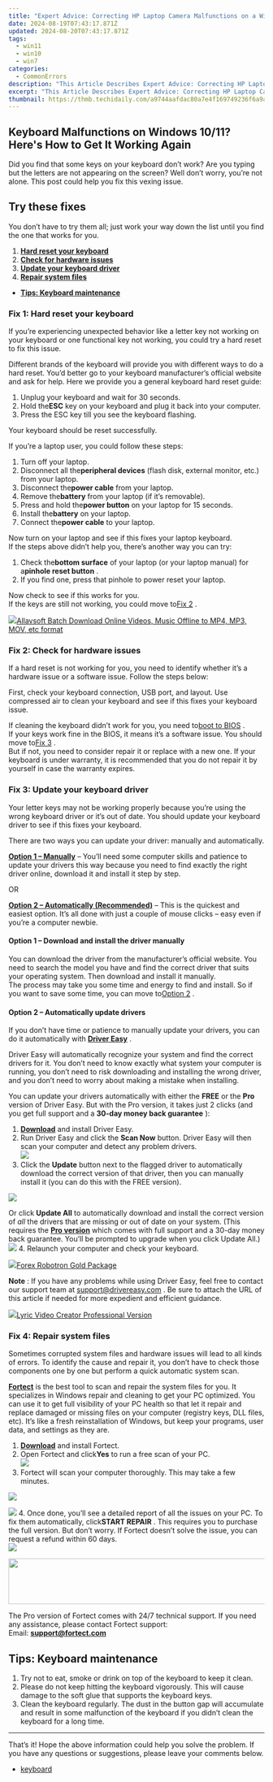 ```yaml
---
title: "Expert Advice: Correcting HP Laptop Camera Malfunctions on a Windows 10 Device"
date: 2024-08-19T07:43:17.871Z
updated: 2024-08-20T07:43:17.871Z
tags:
  - win11
  - win10
  - win7
categories:
  - CommonErrors
description: "This Article Describes Expert Advice: Correcting HP Laptop Camera Malfunctions on a Windows 10 Device"
excerpt: "This Article Describes Expert Advice: Correcting HP Laptop Camera Malfunctions on a Windows 10 Device"
thumbnail: https://thmb.techidaily.com/a9744aafdac80a7e4f169749236f6a9a3444533f48662a5ae5f051ec41bdae27.jpg
---
```


## Keyboard Malfunctions on Windows 10/11? Here's How to Get It Working Again

 Did you find that some keys on your keyboard don’t work? Are you typing but the letters are not appearing on the screen? Well don’t worry, you’re not alone. This post could help you fix this vexing issue.

## Try these fixes

 You don’t have to try them all; just work your way down the list until you find the one that works for you.

1. [**Hard reset your keyboard**](#f1)
2. [**Check for hardware issues**](#f2)
3. [**Update your keyboard driver**](#f3)
4. **[Repair system files](#repair-system-files)**

* [**Tips: Keyboard maintenance**](#tips)

### Fix 1: Hard reset your keyboard

 If you’re experiencing unexpected behavior like a letter key not working on your keyboard or one functional key not working, you could try a hard reset to fix this issue.

 Different brands of the keyboard will provide you with different ways to do a hard reset. You’d better go to your keyboard manufacturer’s official website and ask for help. Here we provide you a general keyboard hard reset guide:

1. Unplug your keyboard and wait for 30 seconds.
2. Hold the**ESC** key on your keyboard and plug it back into your computer.
3. Press the ESC key till you see the keyboard flashing.

Your keyboard should be reset successfully.

If you’re a laptop user, you could follow these steps:

1. Turn off your laptop.
2. Disconnect all the**peripheral devices** (flash disk, external monitor, etc.) from your laptop.
3. Disconnect the**power cable** from your laptop.
4. Remove the**battery** from your laptop (if it’s removable).
5. Press and hold the**power button** on your laptop for 15 seconds.
6. Install the**battery** on your laptop.
7. Connect the**power cable** to your laptop.

 Now turn on your laptop and see if this fixes your laptop keyboard.  
 If the steps above didn’t help you, there’s another way you can try:

1. Check the**bottom surface** of your laptop (or your laptop manual) for a**pinhole reset button** .
2. If you find one, press that pinhole to power reset your laptop.

 Now check to see if this works for you.  
 If the keys are still not working, you could move to[Fix 2](#f2) .

<!-- affiliate ads begin -->
<a href="https://secure.2checkout.com/order/checkout.php?PRODS=4631056&QTY=1&AFFILIATE=108875&CART=1"><img src="https://secure.avangate.com/images/merchant/997e65474a248252883b485717f7d098/products/buy-windows.png" border="0">Allavsoft Batch Download Online Videos, Music Offline to MP4, MP3, MOV, etc format </a>
<!-- affiliate ads end -->
### Fix 2: Check for hardware issues

 If a hard reset is not working for you, you need to identify whether it’s a hardware issue or a software issue. Follow the steps below:

 First, check your keyboard connection, USB port, and layout. Use compressed air to clean your keyboard and see if this fixes your keyboard issue.

 If cleaning the keyboard didn’t work for you, you need to[boot to BIOS](https://tools.techidaily.com/drivereasy/download/) .  
 If your keys work fine in the BIOS, it means it’s a software issue. You should move to[Fix 3](#f3) .  
 But if not, you need to consider repair it or replace with a new one. If your keyboard is under warranty, it is recommended that you do not repair it by yourself in case the warranty expires.

### Fix 3: Update your keyboard driver

 Your letter keys may not be working properly because you’re using the wrong keyboard driver or it’s out of date. You should update your keyboard driver to see if this fixes your keyboard.

 There are two ways you can update your driver: manually and automatically.

**[Option 1 – Manually](#op1)** – You’ll need some computer skills and patience to update your drivers this way because you need to find exactly the right driver online, download it and install it step by step.

OR

**[Option 2 – Automatically (Recommended)](#op2)**  – This is the quickest and easiest option. It’s all done with just a couple of mouse clicks – easy even if you’re a computer newbie.

#### **Option 1 –** **Download and install the driver manually**

 You can download the driver from the manufacturer’s official website. You need to search the model you have and find the correct driver that suits your operating system. Then download and install it manually.  
 The process may take you some time and energy to find and install. So if you want to save some time, you can move to[Option 2](#op2) .

#### **Option 2 – Automatically update drivers**

 If you don’t have time or patience to manually update your drivers, you can do it automatically with **[Driver Easy](https://tools.techidaily.com/drivereasy/download/)**  .

 Driver Easy will automatically recognize your system and find the correct drivers for it. You don’t need to know exactly what system your computer is running, you don’t need to risk downloading and installing the wrong driver, and you don’t need to worry about making a mistake when installing.

 You can update your drivers automatically with either the **FREE** or the **Pro** version of Driver Easy. But with the Pro version, it takes just 2 clicks (and you get full support and a **30-day money back guarantee** ):

1. **[Download](https://tools.techidaily.com/drivereasy/download/)**  and install Driver Easy.
2. Run Driver Easy and click the **Scan Now** button. Driver Easy will then scan your computer and detect any problem drivers.  
![](https://images.drivereasy.com/wp-content/uploads/2019/10/12a.jpg)
3. Click the **Update**  button next to the flagged driver to automatically download the correct version of that driver, then you can manually install it (you can do this with the FREE version).  
<!-- affiliate ads begin -->
<a href="https://secure.2checkout.com/order/checkout.php?PRODS=37100474&QTY=1&AFFILIATE=108875&CART=1"><img src="https://awario.com/images/pages/index/img-leads-1280@1x.avif" border="0"></a>
<!-- affiliate ads end -->
 Or click **Update All** to automatically download and install the correct version of _all_ the drivers that are missing or out of date on your system. (This requires the **[Pro version](https://tools.techidaily.com/drivereasy/download/)**  which comes with full support and a 30-day money back guarantee. You’ll be prompted to upgrade when you click Update All.)  
![](https://images.drivereasy.com/wp-content/uploads/2019/11/keyboard.jpg)
4. Relaunch your computer and check your keyboard.
<!-- affiliate ads begin -->
<a href="https://secure.2checkout.com/order/checkout.php?PRODS=4727541&QTY=1&AFFILIATE=108875&CART=1"><img src="https://secure.avangate.com/images/merchant/5f4f7141b65a730b4efb0e0d51f63e94/products/copy_copy_forexrobotronbox.gif" border="0">Forex Robotron Gold Package</a>
<!-- affiliate ads end -->

**Note** : If you have any problems while using Driver Easy, feel free to contact our support team at [support@drivereasy.com](https://bellelily.pxf.io/m5azgm) .
 Be sure to attach the URL of this article if needed for more expedient and efficient guidance.

<!-- affiliate ads begin -->
<a href="https://secure.2checkout.com/order/checkout.php?PRODS=11224199&QTY=1&AFFILIATE=108875&CART=1"><img src="https://secure.avangate.com/images/merchant/e09fdffe648a30658a9657bbed7b2388/products/copy_boxshot_lyricvideo.png" border="0">Lyric Video Creator Professional Version</a>
<!-- affiliate ads end -->
### Fix 4: Repair system files

 Sometimes corrupted system files and hardware issues will lead to all kinds of errors. To identify the cause and repair it, you don’t have to check those components one by one but perform a quick automatic system scan.

**[Fortect](https://tools.techidaily.com/drivereasy/download/)**  is the best tool to scan and repair the system files for you. It specializes in Windows repair and cleaning to get your PC optimized. You can use it to get full visibility of your PC health so that let it repair and replace damaged or missing files on your computer (registry keys, DLL files, etc). It’s like a fresh reinstallation of Windows, but keep your programs, user data, and settings as they are.

1. [**Download**](https://tools.techidaily.com/drivereasy/download/) and install Fortect.
2. Open Fortect and click**Yes** to run a free scan of your PC.  
![](https://images.drivereasy.com/wp-content/uploads/2022/01/fortect-1.jpg)
3. Fortect will scan your computer thoroughly. This may take a few minutes.  
<!-- affiliate ads begin -->
<a href="https://store.movavi.com/affiliate.php?ACCOUNT=MOVAVI&AFFILIATE=108875&PATH=https%3A%2F%2Fwww.movavi.com%3FAFFILIATE%3D108875%26RESOURCE%3DMovavi%2BVideo%2BConverter%2BBox"><img src="https://mcusercontent.com/0885a03ded3d480dca9287f12/images/8020c1dc-518e-3bdf-6e7b-e6d1bdf1597b.jpg" border="0"></a>
<!-- affiliate ads end -->
![](https://images.drivereasy.com/wp-content/uploads/2022/01/fortect-2.jpg)
4. Once done, you’ll see a detailed report of all the issues on your PC. To fix them automatically, click**START REPAIR** . This requires you to purchase the full version. But don’t worry. If Fortect doesn’t solve the issue, you can request a refund within 60 days.  
![](https://images.drivereasy.com/wp-content/uploads/2022/01/fortect-3.jpg)

<!-- affiliate ads begin -->
<a href="https://arkmc.pxf.io/c/5597632/427477/5172" target="_top" id="427477"><img src="//a.impactradius-go.com/display-ad/5172-427477" border="0" alt="" width="728" height="90"/></a><img height="0" width="0" src="https://arkmc.pxf.io/i/5597632/427477/5172" style="position:absolute;visibility:hidden;" border="0" />
<!-- affiliate ads end -->
 The Pro version of Fortect comes with 24/7 technical support. If you need any assistance, please contact Fortect support:  
 Email: **<support@fortect.com>**

## Tips: Keyboard maintenance

1. Try not to eat, smoke or drink on top of the keyboard to keep it clean.
2. Please do not keep hitting the keyboard vigorously. This will cause damage to the soft glue that supports the keyboard keys.
3. Clean the keyboard regularly. The dust in the button gap will accumulate and result in some malfunction of the keyboard if you didn’t clean the keyboard for a long time.

---

 That’s it! Hope the above information could help you solve the problem. If you have any questions or suggestions, please leave your comments below.

* [keyboard](https://bellelily.pxf.io/m5azgm)

<ins class="adsbygoogle"
     style="display:block"
     data-ad-format="autorelaxed"
     data-ad-client="ca-pub-7571918770474297"
     data-ad-slot="1223367746"></ins>



<ins class="adsbygoogle"
     style="display:block"
     data-ad-client="ca-pub-7571918770474297"
     data-ad-slot="8358498916"
     data-ad-format="auto"
     data-full-width-responsive="true"></ins>


